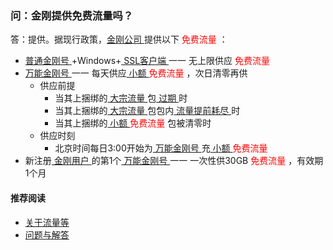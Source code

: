 ### 问：金刚提供免费流量吗？
答：提供。据现行政策，[金刚公司 ](https://a2zitpro.github.io/web/金刚公司)提供以下<font color="Red"> 免费流量 </font>：
- [ 普通金刚号 ](https://a2zitpro.github.io/web/普通金刚号)+Windows+[ SSL客户端 ](https://a2zitpro.github.io/web/获取SSL型客户端) 一一 无上限供应<font color="Red"> 免费流量 </font>
- [ 万能金刚号 ](https://a2zitpro.github.io/web/万能金刚号) 一一 每天供应[ 小额 ](https://a2zitpro.github.io/web/小额流量)<font color="Red"> 免费流量 </font>，次日清零再供
  - 供应前提
    - 当其上捆绑的[ 大宗流量 ](https://a2zitpro.github.io/web/大宗流量)包[ 过期 ](https://a2zitpro.github.io/web/流量过期)时
    - 当其上捆绑的[ 大宗流量 ](https://a2zitpro.github.io/web/大宗流量)包包内[ 流量提前耗尽 ](https://a2zitpro.github.io/web/流量提前耗尽)时
    - 当其上捆绑的[ 小额 ](https://a2zitpro.github.io/web/小额流量)<font color="Red"> 免费流量 </font>包被清零时
  - 供应时刻
    - 北京时间每日3:00开始为[ 万能金刚号 ](https://a2zitpro.github.io/web/万能金刚号)充[ 小额 ](https://a2zitpro.github.io/web/小额流量)<font color="Red"> 免费流量 </font>
- 新注册[ 金刚用户 ](https://a2zitpro.github.io/web/金剛用户)的第1个[ 万能金刚号 ](https://a2zitpro.github.io/web/万能金刚号) 一一 一次性供30GB<font color="Red"> 免费流量 </font>，有效期1个月

#### 推荐阅读
- [关于流量等](https://a2zitpro.github.io/web/列表-流量及相关问题)
- [问题与解答](https://a2zitpro.github.io/web/列表-问题与解答)

